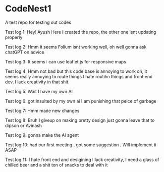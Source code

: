 # CodeNest1
A test repo for testing out codes

Test log 1:
Hey! Ayush Here I created the repo, the other one isnt updating properly

Test log 2:
Hmm it seems Folium isnt working well, oh well gonna ask chatGPT on advice

Test log 3:
It seems i can use leaflet.js for responsive maps

Test log 4:
Hmm not bad but this code base is annoying to work on, it seems really annoying to route things I hate routihn things and front end dev, I lack creativity in that shit

Test log 5:
Wait I have my own AI

Test log 6:
got insulted by my own ai I am punishing that peice of garbage

Test log 7:
Hmm made new changes

Test log 8:
Bruh I giveup on making pretty design just gonna leave that to dipson or Avinash

Test log 9:
gonna make the AI agent

Test log 10:
had our first meeting , got some suggestion . Will implement it ASAP

Test log 11:
I hate front end and desigining I lack creativity, I need a glass of chilled beer and a shit ton of snacks to deal with it